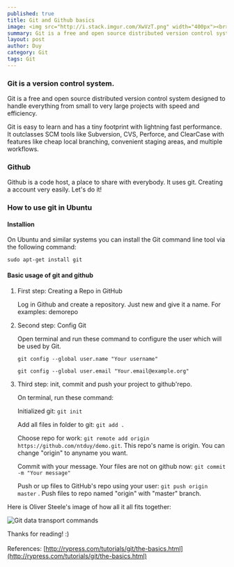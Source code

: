 ```yaml
---
published: true
title: Git and Github basics
image: <img src="http://i.stack.imgur.com/XwVzT.png" width="400px"><br><br>
summary: Git is a free and open source distributed version control system designed to handle everything from small to very large projects with speed and efficiency.<br><br>Git is easy to learn and has a tiny footprint with lightning fast performance. It outclasses SCM tools like Subversion, CVS, Perforce, and ClearCase with features like cheap local branching, convenient staging areas, and multiple workflows.
layout: post
author: Duy
category: Git
tags: Git
---
```


### Git is a version control system.
 
Git is a free and open source distributed version control system designed to handle everything from small to very large projects with speed and efficiency.

Git is easy to learn and has a tiny footprint with lightning fast performance. It outclasses SCM tools like Subversion, CVS, Perforce, and ClearCase with features like cheap local branching, convenient staging areas, and multiple workflows.

### Github
Github is a code host, a place to share with everybody. It uses git. Creating a account very easily. Let's do it!

### How to use git in Ubuntu
 
#### Installion
 
On Ubuntu and similar systems you can install the Git command line tool via the following command:

```sudo apt-get install git```

#### Basic usage of git and github
 
1. First step: Creating a Repo in GitHub
 
	Log in Github and create a repository. Just new and give it a name. For examples: demorepo

2. Second step: Config Git
 
	Open terminal and run these command to configure the user which will be used by Git.

	```git config --global user.name "Your username"```

	```git config --global user.email "Your.email@example.org"```

3. Third step: init, commit and push your project to github'repo.

	On terminal, run these command:

	Initialized git: ```git init```

	Add all files in folder to git: ```git add .```

	Choose repo for work: ```git remote add origin https://github.com/ntduy/demo.git```. This repo's name is origin. You can change "origin" to anyname you want.

	Commit with your message. Your files are not on github now: ```git commit -m "Your message"```

	Push or up files to GitHub's repo using your user: ```git push origin master``` . Push files to repo named "origin" with "master" branch.

Here is Oliver Steele's image of how all it all fits together:

![Git data transport commands](http://i.stack.imgur.com/XwVzT.png "Oliver Steele's image")

Thanks for reading! :)
<br><br>
References: [http://rypress.com/tutorials/git/the-basics.html](http://rypress.com/tutorials/git/the-basics.html)



